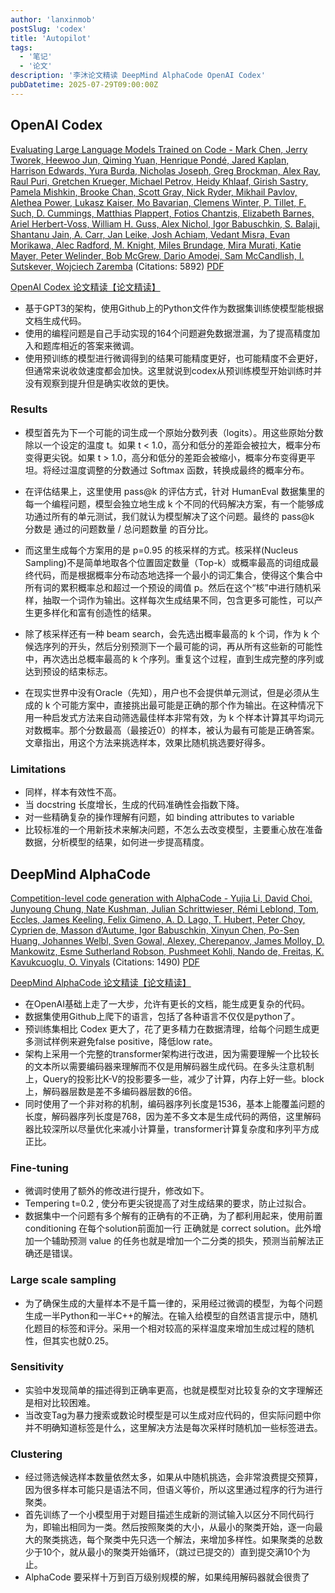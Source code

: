 ```yaml
---
author: 'lanxinmob' 
postSlug: 'codex'
title: 'Autopilot'
tags:
  - '笔记'
  - '论文'
description: '李沐论文精读 DeepMind AlphaCode OpenAI Codex'
pubDatetime: 2025-07-29T09:00:00Z
---
```

## OpenAI Codex
[Evaluating Large Language Models Trained on Code - Mark Chen, Jerry Tworek, Heewoo Jun, Qiming Yuan, Henrique Pondé, Jared Kaplan, Harrison Edwards, Yura Burda, Nicholas Joseph, Greg Brockman, Alex Ray, Raul Puri, Gretchen Krueger, Michael Petrov, Heidy Khlaaf, Girish Sastry, Pamela Mishkin, Brooke Chan, Scott Gray, Nick Ryder, Mikhail Pavlov, Alethea Power, Lukasz Kaiser, Mo Bavarian, Clemens Winter, P. Tillet, F. Such, D. Cummings, Matthias Plappert, Fotios Chantzis, Elizabeth Barnes, Ariel Herbert-Voss, William H. Guss, Alex Nichol, Igor Babuschkin, S. Balaji, Shantanu Jain, A. Carr, Jan Leike, Josh Achiam, Vedant Misra, Evan Morikawa, Alec Radford, M. Knight, Miles Brundage, Mira Murati, Katie Mayer, Peter Welinder, Bob McGrew, Dario Amodei, Sam McCandlish, I. Sutskever, Wojciech Zaremba](https://www.semanticscholar.org/paper/acbdbf49f9bc3f151b93d9ca9a06009f4f6eb269) (Citations: 5892) [PDF](D:\poem\src\data\blog\download\2107.03374.pdf)

[OpenAI Codex 论文精读【论文精读】](https://www.bilibili.com/video/BV1iY41137Zi)
- 基于GPT3的架构，使用Github上的Python文件作为数据集训练使模型能根据文档生成代码。
- 使用的编程问题是自己手动实现的164个问题避免数据泄漏，为了提高精度加入和题库相近的答案来微调。
- 使用预训练的模型进行微调得到的结果可能精度更好，也可能精度不会更好，但通常来说收敛速度都会加快。这里就说到codex从预训练模型开始训练时并没有观察到提升但是确实收敛的更快。
### Results
- 模型首先为下一个可能的词生成一个原始分数列表（logits）。用这些原始分数除以一个设定的温度 t。如果 t < 1.0，高分和低分的差距会被拉大，概率分布变得更尖锐。如果 t > 1.0，高分和低分的差距会被缩小，概率分布变得更平坦。将经过温度调整的分数通过 Softmax 函数，转换成最终的概率分布。
- 在评估结果上，这里使用 pass@k 的评估方式，针对 HumanEval 数据集里的每一个编程问题，模型会独立地生成 k 个不同的代码解决方案，有一个能够成功通过所有的单元测试，我们就认为模型解决了这个问题。最终的 pass@k 分数是 通过的问题数量 / 总问题数量 的百分比。
- 而这里生成每个方案用的是 p=0.95 的核采样的方式。核采样(Nucleus Sampling)不是简单地取各个位置固定数量（Top-k）或概率最高的词组成最终代码，而是根据概率分布动态地选择一个最小的词汇集合，使得这个集合中所有词的累积概率总和超过一个预设的阈值 p。然后在这个“核”中进行随机采样，抽取一个词作为输出。这样每次生成结果不同，包含更多可能性，可以产生更多样化和富有创造性的结果。

- 除了核采样还有一种 beam search，会先选出概率最高的 k 个词，作为 k 个候选序列的开头，然后分别预测下一个最可能的词，再从所有这些新的可能性中，再次选出总概率最高的 k 个序列。重复这个过程，直到生成完整的序列或达到预设的结束标志。

- 在现实世界中没有Oracle（先知），用户也不会提供单元测试，但是必须从生成的 k 个可能方案中，直接挑出最可能是正确的那个作为输出。在这种情况下用一种启发式方法来自动筛选最佳样本非常有效，为 k 个样本计算其平均词元对数概率。那个分数最高（最接近0）的样本，被认为最有可能是正确答案。文章指出，用这个方法来挑选样本，效果比随机挑选要好得多。

### Limitations
- 同样，样本有效性不高。
- 当 docstring 长度增长，生成的代码准确性会指数下降。
- 对一些精确复杂的操作理解有问题，如 binding attributes to variable
- 比较标准的一个用新技术来解决问题，不怎么去改变模型，主要重心放在准备数据，分析模型的结果，如何进一步提高精度。
## DeepMind AlphaCode
[Competition-level code generation with AlphaCode - Yujia Li, David Choi, Junyoung Chung, Nate Kushman, Julian Schrittwieser, Rémi Leblond, Tom, Eccles, James Keeling, Felix Gimeno, A. D. Lago, T. Hubert, Peter Choy, Cyprien de, Masson d’Autume, Igor Babuschkin, Xinyun Chen, Po-Sen Huang, Johannes Welbl, Sven Gowal, Alexey, Cherepanov, James Molloy, D. Mankowitz, Esme Sutherland Robson, Pushmeet Kohli, Nando de, Freitas, K. Kavukcuoglu, O. Vinyals](https://www.semanticscholar.org/paper/5cbe278b65a81602a864184bbca37de91448a5f5) (Citations: 1490) [PDF](D:\poem\src\data\blog\download\2203.07814.pdf)

[DeepMind AlphaCode 论文精读【论文精读】](https://www.bilibili.com/video/BV1ab4y1s7rc)

- 在OpenAI基础上走了一大步，允许有更长的文档，能生成更复杂的代码。
- 数据集使用Github上爬下的语言，包括了各种语言不仅仅是python了。
- 预训练集相比 Codex 更大了，花了更多精力在数据清理，给每个问题生成更多测试样例来避免false positive，降低low rate。
- 架构上采用一个完整的transformer架构进行改进，因为需要理解一个比较长的文本所以需要编码器来理解而不仅是用解码器生成代码。在多头注意机制上，Query的投影比K-V的投影要多一些，减少了计算，内存上好一些。block上，解码器层数是差不多编码器层数的6倍。
- 同时使用了一个非对称的机制，编码器序列长度是1536，基本上能覆盖问题的长度，解码器序列长度是768，因为差不多文本是生成代码的两倍，这里解码器比较深所以尽量优化来减小计算量，transformer计算复杂度和序列平方成正比。
### Fine-tuning
- 微调时使用了额外的修改进行提升，修改如下。
- Tempering t=0.2 , 使分布更尖锐提高了对生成结果的要求，防止过拟合。
- 数据集中一个问题有多个解有的正确有的不正确，为了都利用起来，使用前置conditioning 在每个solution前面加一行 正确就是 correct solution。此外增加一个辅助预测 value 的任务也就是增加一个二分类的损失，预测当前解法正确还是错误。

### Large scale sampling
- 为了确保生成的大量样本不是千篇一律的，采用经过微调的模型，为每个问题生成一半Python和一半C++的解法。在输入给模型的自然语言提示中，随机化题目的标签和评分。采用一个相对较高的采样温度来增加生成过程的随机性，但其实也就0.25。

### Sensitivity
- 实验中发现简单的描述得到正确率更高，也就是模型对比较复杂的文字理解还是相对比较困难。
- 当改变Tag为暴力搜索或数论时模型是可以生成对应代码的，但实际问题中你并不明确知道标签是什么，这里解决方法是每次采样时随机加一些标签进去。
### Clustering
- 经过筛选候选样本数量依然太多，如果从中随机挑选，会非常浪费提交预算，因为很多样本可能只是语法不同，但语义等价，所以这里通过程序的行为进行聚类。
- 首先训练了一个小模型用于对题目描述生成新的测试输入以区分不同代码行为，即输出相同为一类。然后按照聚类的大小，从最小的聚类开始，逐一向最大的聚类挑选，每个聚类中先只选一个解法，来增加多样性。如果聚类的总数少于10个，就从最小的聚类开始循环，（跳过已提交的）直到提交满10个为止。
- AlphaCode 要采样十万到百万级别规模的解，如果纯用解码器就会很贵了